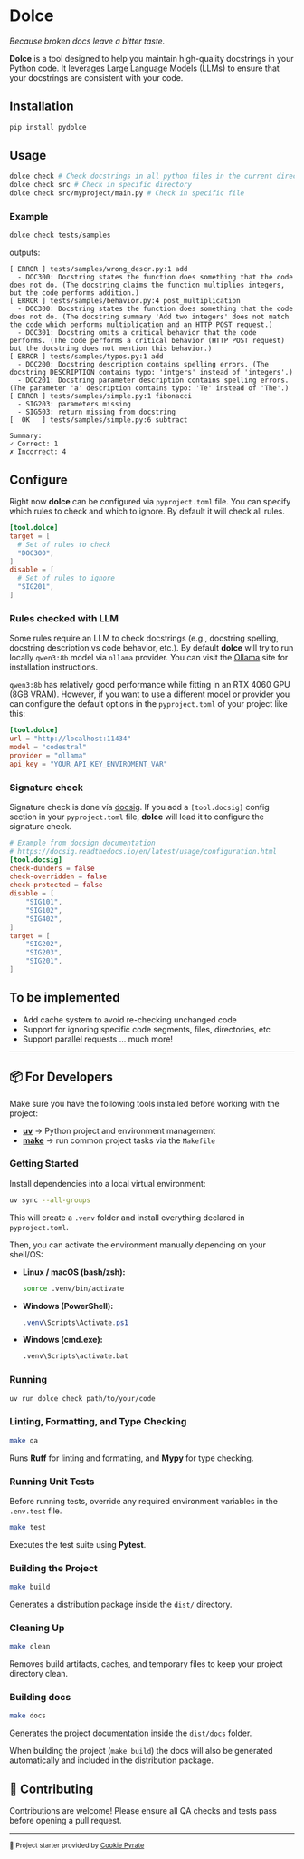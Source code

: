 # Dolce

*Because broken docs leave a bitter taste.*

**Dolce** is a tool designed to help you maintain high-quality docstrings in your Python code. It leverages Large Language Models (LLMs) to ensure that your docstrings are consistent with your code.

## Installation

```bash
pip install pydolce
```

## Usage

```bash
dolce check # Check docstrings in all python files in the current directory and subdirectories
dolce check src # Check in specific directory
dolce check src/myproject/main.py # Check in specific file
```

### Example

```bash
dolce check tests/samples
```

outputs:

```text
[ ERROR ] tests/samples/wrong_descr.py:1 add
  - DOC300: Docstring states the function does something that the code does not do. (The docstring claims the function multiplies integers, but the code performs addition.)
[ ERROR ] tests/samples/behavior.py:4 post_multiplication
  - DOC300: Docstring states the function does something that the code does not do. (The docstring summary 'Add two integers' does not match the code which performs multiplication and an HTTP POST request.)
  - DOC301: Docstring omits a critical behavior that the code performs. (The code performs a critical behavior (HTTP POST request) but the docstring does not mention this behavior.)
[ ERROR ] tests/samples/typos.py:1 add
  - DOC200: Docstring description contains spelling errors. (The docstring DESCRIPTION contains typo: 'intgers' instead of 'integers'.)
  - DOC201: Docstring parameter description contains spelling errors. (The parameter 'a' description contains typo: 'Te' instead of 'The'.)
[ ERROR ] tests/samples/simple.py:1 fibonacci
  - SIG203: parameters missing
  - SIG503: return missing from docstring
[  OK   ] tests/samples/simple.py:6 subtract

Summary:
✓ Correct: 1
✗ Incorrect: 4
```

## Configure

Right now **dolce** can be configured via `pyproject.toml` file. You can specify which rules to check and which to ignore. By default it will check all rules.

```toml
[tool.dolce]
target = [
  # Set of rules to check
  "DOC300",
]
disable = [
  # Set of rules to ignore
  "SIG201",
]
```

### Rules checked with LLM

Some rules require an LLM to check docstrings (e.g., docstring spelling, docstring description vs code behavior, etc.). By default **dolce** will try to run locally `qwen3:8b` model via `ollama` provider. You can visit the [Ollama](https://ollama.com/) site for installation instructions.

`qwen3:8b` has relatively good performance while fitting in an RTX 4060 GPU (8GB VRAM). However, if you want to use a different model or provider you can configure the default options in the `pyproject.toml` of your project like this:

```toml
[tool.dolce]
url = "http://localhost:11434"
model = "codestral"
provider = "ollama"
api_key = "YOUR_API_KEY_ENVIROMENT_VAR"
```

### Signature check

Signature check is done vía [docsig](https://docsig.readthedocs.io/en/latest/index.html). If you add a `[tool.docsig]` config section in your `pyproject.toml` file, **dolce** will load it to configure the signature check.

```toml
# Example from docsign documentation 
# https://docsig.readthedocs.io/en/latest/usage/configuration.html
[tool.docsig]
check-dunders = false
check-overridden = false
check-protected = false
disable = [
    "SIG101",
    "SIG102",
    "SIG402",
]
target = [
    "SIG202",
    "SIG203",
    "SIG201",
]
```

## To be implemented

- Add cache system to avoid re-checking unchanged code
- Support for ignoring specific code segments, files, directories, etc
- Support parallel requests
... much more!

---

## 📦 For Developers

Make sure you have the following tools installed before working with the project:

- [**uv**](https://docs.astral.sh/uv/) → Python project and environment management
- [**make**](https://www.gnu.org/software/make/) → run common project tasks via the `Makefile`

### Getting Started

Install dependencies into a local virtual environment:

```bash
uv sync --all-groups
```

This will create a `.venv` folder and install everything declared in `pyproject.toml`.

Then, you can activate the environment manually depending on your shell/OS:

- **Linux / macOS (bash/zsh):**

  ```bash
  source .venv/bin/activate
  ```

- **Windows (PowerShell):**

  ```powershell
  .venv\Scripts\Activate.ps1
  ```

- **Windows (cmd.exe):**

  ```cmd
  .venv\Scripts\activate.bat
  ```

### Running

```bash
uv run dolce check path/to/your/code
```

### Linting, Formatting, and Type Checking

```bash
make qa
```

Runs **Ruff** for linting and formatting, and **Mypy** for type checking.

### Running Unit Tests

Before running tests, override any required environment variables in the `.env.test` file.

```bash
make test
```

Executes the test suite using **Pytest**.

### Building the Project

```bash
make build
```

Generates a distribution package inside the `dist/` directory.

### Cleaning Up

```bash
make clean
```

Removes build artifacts, caches, and temporary files to keep your project directory clean.

### Building docs

```bash
make docs
```

Generates the project documentation inside the `dist/docs` folder.

When building the project (`make build`) the docs will also be generated automatically and
included in the distribution package.

## 🤝 Contributing

Contributions are welcome!
Please ensure all QA checks and tests pass before opening a pull request.

---

<sub>🚀 Project starter provided by [Cookie Pyrate](https://github.com/gvieralopez/cookie-pyrate)</sub>